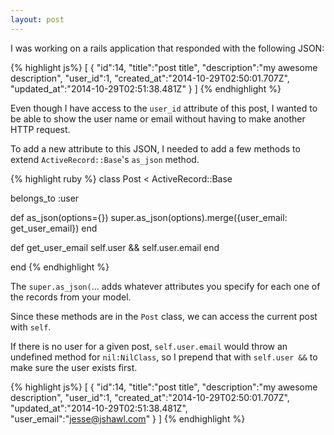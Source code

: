 ```yaml
---
layout: post
---
```


I was working on a rails application that responded with the following JSON:

{% highlight js%}
[
 { 
   "id":14,
   "title":"post title",
   "description":"my awesome description",
   "user_id":1,
   "created_at":"2014-10-29T02:50:01.707Z",
   "updated_at":"2014-10-29T02:51:38.481Z"
  }
]
{% endhighlight %}

Even though I have access to the `user_id` attribute of this post, I wanted to be able to show the user name or email without having to make another HTTP request.

To add a new attribute to this JSON, I needed to add a few methods to extend `ActiveRecord::Base`'s `as_json` method.

{% highlight ruby %}
class Post < ActiveRecord::Base

  belongs_to :user

  def as_json(options={})
      super.as_json(options).merge({user_email: get_user_email})
  end

  def get_user_email
    self.user && self.user.email
  end

end
{% endhighlight %}

The `super.as_json(`... adds whatever attributes you specify for each one of the records from your model.

Since these methods are in the `Post` class, we can access the current post with `self`.

If there is no user for a given post, `self.user.email` would throw an undefined method for `nil:NilClass`,
so I prepend that with `self.user &&` to make sure the user exists first.

{% highlight js%}
[
 { 
   "id":14,
   "title":"post title",
   "description":"my awesome description",
   "user_id":1,
   "created_at":"2014-10-29T02:50:01.707Z",
   "updated_at":"2014-10-29T02:51:38.481Z",
   "user_email":"jesse@jshawl.com"
  }
]
{% endhighlight %}
